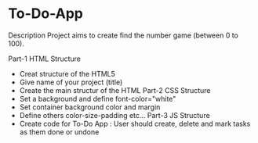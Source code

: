 # To-Do-App

Description
Project aims to create find the number game (between 0 to 100).

Part-1 HTML Structure
- Creat structure of the HTML5
- Give name of your project (title)
- Create the main structur of the HTML
Part-2 CSS Structure
- Set a background and define font-color="white"
- Set container background color and margin
- Define others color-size-padding etc...
Part-3 JS Structure
- Create code for To-Do App : User should create, delete and mark tasks as them
done or undone
